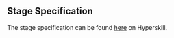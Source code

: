 ## Stage Specification

The stage specification can be found [here](https://hyperskill.org/projects/90/stages/503/implement) on Hyperskill.
